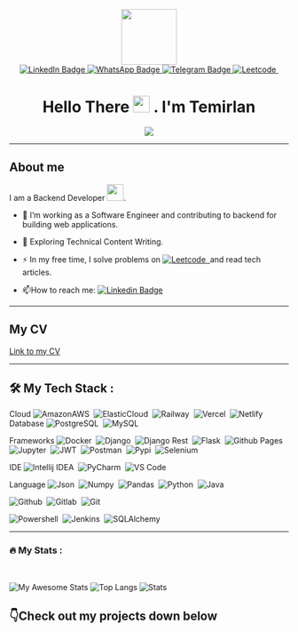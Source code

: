 <div id="header" align="center">
  <img src="https://media.giphy.com/media/M9gbBd9nbDrOTu1Mqx/giphy.gif" width="100"/>

  <div id="badges">
  <a href="https://www.linkedin.com/in/temirlan-toleubekov/">
    <img src="https://img.shields.io/badge/LinkedIn-blue?style=for-the-badge&logo=linkedin&logoColor=white" alt="LinkedIn Badge"/>
  </a>
  <a href="http://wa.me/+77072255317">
    <img src="https://img.shields.io/badge/WhatsApp-green?style=for-the-badge&logo=whatsapp&logoColor=white" alt="WhatsApp Badge"/>
  </a>
  <a href="https://t.me/toleubekov_temirlan">
    <img src="https://img.shields.io/badge/Telegram-blue?style=for-the-badge&logo=telegram&logoColor=white" alt="Telegram Badge"/>
  </a>
  <a href="https://leetcode.com/t1mb3rmn/">
    <img src="https://img.shields.io/badge/-LeetCode-FFA116?style=for-the-badge&logo=LeetCode&logoColor=black" title="Leetcode" alt="Leetcode"/>&nbsp;
  </a>
</div>

<img src="https://komarev.com/ghpvc/?username=Temirln&style=flat-square&color=blue" alt=""/>

<h1>
  Hello There
  <img src="https://media.giphy.com/media/hvRJCLFzcasrR4ia7z/giphy.gif" width="30px"/>
  . I'm Temirlan
</h1>
<img src="https://github-profile-summary-cards.vercel.app/api/cards/profile-details?username=Temirln&theme=dark"/>

</div>

---
## About me
I am a Backend Developer <img src="https://media.giphy.com/media/WUlplcMpOCEmTGBtBW/giphy.gif" width="30">.

- :telescope: I’m working as a Software Engineer and contributing to backend for building web applications.

- :seedling: Exploring Technical Content Writing.

- :zap: In my free time, I solve problems on   <a href="https://leetcode.com/t1mb3rmn/">
    <img src="https://img.shields.io/badge/-LeetCode-FFA116?style=for-the-badge&logo=LeetCode&logoColor=black" title="Leetcode" alt="Leetcode"/>&nbsp;
  </a> and read tech articles.


- :mailbox:How to reach me: [![Linkedin Badge](https://img.shields.io/badge/LinkedIn-blue?style=for-the-badge&logo=linkedin&logoColor=white)](https://www.linkedin.com/in/temirlan-toleubekov/)


---
## My CV
[Link to my CV](https://drive.google.com/file/d/1UEpRtRpBETLMwtpfy0sdvLD0r3GdbKAf/view?usp=sharing)

---
## :hammer_and_wrench: My Tech Stack :
<div>
  Cloud
  <img src="https://img.shields.io/badge/Amazon_AWS-FF9900?style=for-the-badge&logo=amazonaws&logoColor=white" title="AmazonAWS" alt="AmazonAWS" />&nbsp;
  <img src="https://img.shields.io/badge/Heroku-430098?style=for-the-badge&logo=heroku&logoColor=white" title="ElasticCloud" alt="ElasticCloud"/>&nbsp;
  <img src="https://img.shields.io/badge/Railway-131415?style=for-the-badge&logo=railway&logoColor=white" title="Railway" alt="Railway"/>&nbsp;
  <img src="https://img.shields.io/badge/Vercel-000000?style=for-the-badge&logo=vercel&logoColor=white" title="Vercel" alt="Vercel"/>&nbsp;
  <img src="https://img.shields.io/badge/Netlify-00C7B7?style=for-the-badge&logo=netlify&logoColor=white" title="Netlify" alt="Netlify"/>&nbsp;
  Database
  <img src="https://img.shields.io/badge/PostgreSQL-316192?style=for-the-badge&logo=postgresql&logoColor=white" title="PostgreSQL" alt="PostgreSQL"/>&nbsp;
  <img src="https://img.shields.io/badge/MySQL-005C84?style=for-the-badge&logo=mysql&logoColor=white" title="MySQL" alt="MySQL"/>&nbsp;

  Frameworks
  <img src="https://img.shields.io/badge/Docker-2CA5E0?style=for-the-badge&logo=docker&logoColor=white" title="Docker" alt="Docker"/>&nbsp;
  <img src="https://img.shields.io/badge/Django-092E20?style=for-the-badge&logo=django&logoColor=green" title="Django" alt="Django"/>&nbsp;
  <img src="https://img.shields.io/badge/django%20rest-ff1709?style=for-the-badge&logo=django&logoColor=white" title="Django Rest" alt="Django Rest"/>&nbsp;
  <img src="https://img.shields.io/badge/Flask-000000?style=for-the-badge&logo=flask&logoColor=white" title="Flask" alt="Flask"/>&nbsp;
  <img src="https://img.shields.io/badge/GitHub%20Pages-222222?style=for-the-badge&logo=GitHub%20Pages&logoColor=white" title="Github Pages" alt="Github Pages"/>&nbsp;
  <img src="https://img.shields.io/badge/Jupyter-F37626.svg?&style=for-the-badge&logo=Jupyter&logoColor=white" title="Jupyter" alt="Jupyter"/>&nbsp;
  <img src="https://img.shields.io/badge/JWT-000000?style=for-the-badge&logo=JSON%20web%20tokens&logoColor=white" title="JWT" alt="JWT"/>&nbsp;
  <img src="https://img.shields.io/badge/Postman-FF6C37?style=for-the-badge&logo=Postman&logoColor=white" title="Postman" alt="Postman"/>&nbsp;
  <img src="https://img.shields.io/badge/pypi-3775A9?style=for-the-badge&logo=pypi&logoColor=white" title="Pypi" alt="Pypi"/>&nbsp;
  <img src="https://img.shields.io/badge/Selenium-43B02A?style=for-the-badge&logo=Selenium&logoColor=white" title="Selenium" alt="Selenium"/>&nbsp;

  IDE
  <img src="https://img.shields.io/badge/IntelliJ_IDEA-000000.svg?style=for-the-badge&logo=intellij-idea&logoColor=white" title="Intellij IDEA" alt="Intellij IDEA"/>&nbsp;
  <img src="https://img.shields.io/badge/PyCharm-000000.svg?&style=for-the-badge&logo=PyCharm&logoColor=white" title="PyCharm" alt="PyCharm"/>&nbsp;
  <img src="https://img.shields.io/badge/VSCode-0078D4?style=for-the-badge&logo=visual%20studio%20code&logoColor=white" title="VS Code" alt="VS Code"/>&nbsp;

  Language
  <img src="https://img.shields.io/badge/json-5E5C5C?style=for-the-badge&logo=json&logoColor=white" title="Json" alt="Json"/>&nbsp;
  <img src="https://img.shields.io/badge/Numpy-777BB4?style=for-the-badge&logo=numpy&logoColor=white" title="Numpy" alt="Numpy"/>&nbsp;
  <img src="https://img.shields.io/badge/Pandas-2C2D72?style=for-the-badge&logo=pandas&logoColor=white" title="Pandas" alt="Pandas"/>&nbsp;
  <img src="https://img.shields.io/badge/Python-FFD43B?style=for-the-badge&logo=python&logoColor=blue" title="Python" alt="Python"/>&nbsp;
  <img src="https://img.shields.io/badge/Java-f57c02?style=for-the-badge&logo=coffee&logoColor=white" title="Java" alt="Java"/>&nbsp;

  
  <img src="https://img.shields.io/badge/GitHub-100000?style=for-the-badge&logo=github&logoColor=white" title="Github" alt="Github"/>&nbsp;
  <img src="https://img.shields.io/badge/GitLab-330F63?style=for-the-badge&logo=gitlab&logoColor=white" title="Gitlab" alt="Gitlab"/>&nbsp;
  <img src="https://img.shields.io/badge/GIT-E44C30?style=for-the-badge&logo=git&logoColor=white" title="Git" alt="Git"/>&nbsp;
  
  <img src="https://img.shields.io/badge/powershell-5391FE?style=for-the-badge&logo=powershell&logoColor=white" title="Powershell" alt="Powershell"/>&nbsp;
  <img src="https://img.shields.io/badge/Jenkins-D24939?style=for-the-badge&logo=Jenkins&logoColor=white" title="Jenkins" alt="Jenkins"/>&nbsp;
  <img src="https://img.shields.io/badge/SQLAlchemy-1a48ed?style=for-the-badge&logo=coffee&logoColor=white" title="SQLAlchemy" alt="SQLAlchemy"/>&nbsp;
  <img src="" title="" alt=""/>&nbsp;
  <img src="" title="" alt=""/>&nbsp;
  <img src="" title="" alt=""/>&nbsp;
  <img src="" title="" alt=""/>&nbsp;
  <img src="" title="" alt=""/>&nbsp;
  
</div>


<!--
**Temirln/Temirln** is a ✨ _special_ ✨ repository because its `README.md` (this file) appears on your GitHub profile.

Here are some ideas to get you started:

- 🔭 I’m currently working on ...
- 🌱 I’m currently learning ...
- 👯 I’m looking to collaborate on ...
- 🤔 I’m looking for help with ...
- 💬 Ask me about ...
- 📫 How to reach me: ...
- 😄 Pronouns: ...
- ⚡ Fun fact: ...
-->


---
### :fire: My Stats :
<br>



![My Awesome Stats](https://awesome-github-stats.azurewebsites.net/user-stats/Temirln?cardType=github&theme=dark&preferLogin=false)
![Top Langs](https://github-readme-stats.vercel.app/api/top-langs/?username=Temirln&theme=dark&hide_progress=true)
![Stats](https://github-readme-streak-stats.herokuapp.com/?cardType=github&user=Temirln&theme=dark&hide_border=true)



## 👇Check out my projects down below
